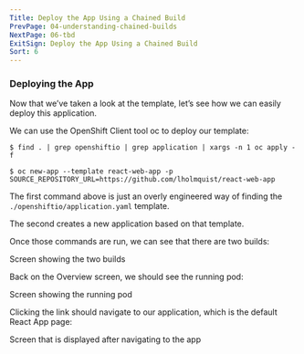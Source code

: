 ```yaml
---
Title: Deploy the App Using a Chained Build
PrevPage: 04-understanding-chained-builds
NextPage: 06-tbd
ExitSign: Deploy the App Using a Chained Build
Sort: 6
---
```

### Deploying the App

Now that we’ve taken a look at the template, let’s see how we can easily deploy this application.

We can use the OpenShift Client tool oc to deploy our template:

```
$ find . | grep openshiftio | grep application | xargs -n 1 oc apply -f

$ oc new-app --template react-web-app -p SOURCE_REPOSITORY_URL=https://github.com/lholmquist/react-web-app
```

The first command above is just an overly engineered way of finding the `./openshiftio/application.yaml` template.

The second creates a new application based on that template.

Once those commands are run, we can see that there are two builds:

Screen showing the two builds

Back on the Overview screen, we should see the running pod:

Screen showing the running pod

Clicking the link should navigate to our application, which is the default React App page:

Screen that is displayed after navigating to the app